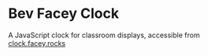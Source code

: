 # Bev Facey Clock

A JavaScript clock for classroom displays, accessible from [clock.facey.rocks](http://clock.facey.rocks)
